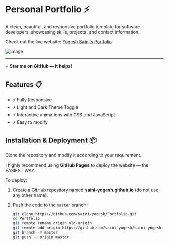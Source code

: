# Personal Portfolio ⚡️

A clean, beautiful, and responsive portfolio template for software developers, showcasing skills, projects, and contact information.

Check out the live website: [Yogesh Saini's Portfolio](https://saini-yogesh.github.io/Portfolio/)

![image](https://github.com/user-attachments/assets/48234108-f114-4ded-8c4d-9e1eac9b8a9e)

---

⭐ **Star me on GitHub — it helps!**

## Features 📋

- ⚡️ Fully Responsive
- ⚡️  Light and Dark Theme Toggle
- ⚡️ Interactive animations with CSS and JavaScript
- ⚡️ Easy to modify

## Installation & Deployment 📦

Clone the repository and modify it according to your requirement.

I highly recommend using **GitHub Pages** to deploy the website — the EASIEST WAY.

To deploy:

1. Create a GitHub repository named **saini-yogesh.github.io** (do not use any other name).

2. Push the code to the `master` branch:

   ```bash
   git clone https://github.com/saini-yogesh/Portfolio.git
   cd Portfolio
   git remote rename origin old-origin
   git remote add origin https://github.com/saini-yogesh/saini-yogesh.github.io.git
   git branch -M master
   git push -u origin master

